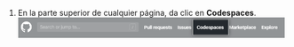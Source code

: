 1. En la parte superior de cualquier página, da clic en **Codespaces**. ![Enlace de {% data variables.product.prodname_codespaces %} en el encabezado](/assets/images/help/codespaces/header-link.png)
